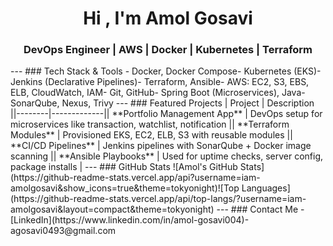 

<h1 align="center">Hi , I'm Amol Gosavi</h1><h3 align="center"> DevOps Engineer | AWS | Docker | Kubernetes | Terraform</h3>
---
### Tech Stack & Tools
- Docker, Docker Compose- Kubernetes (EKS)- Jenkins (Declarative Pipelines)- Terraform, Ansible- AWS: EC2, S3, EBS, ELB, CloudWatch, IAM- Git, GitHub- Spring Boot (Microservices), Java- SonarQube, Nexus, Trivy
---
### Featured Projects
| Project | Description ||--------|-------------|| **Portfolio Management App** | DevOps setup for microservices like transaction, watchlist, notification || **Terraform Modules** | Provisioned EKS, EC2, ELB, S3 with reusable modules || **CI/CD Pipelines** | Jenkins pipelines with SonarQube + Docker image scanning || **Ansible Playbooks** | Used for uptime checks, server config, package installs |
---
### GitHub Stats
![Amol's GitHub Stats](https://github-readme-stats.vercel.app/api?username=iam-amolgosavi&show_icons=true&theme=tokyonight)![Top Languages](https://github-readme-stats.vercel.app/api/top-langs/?username=iam-amolgosavi&layout=compact&theme=tokyonight)
---
### Contact Me
- [LinkedIn](https://www.linkedin.com/in/amol-gosavi004)- agosavi0493@gmail.com

<!--
**iam-amolgosavi/iam-amolgosavi** is a ✨ _special_ ✨ repository because its `README.md` (this file) appears on your GitHub profile.

Here are some ideas to get you started:

- 🔭 I’m currently working on ...
- 🌱 I’m currently learning ...
- 👯 I’m looking to collaborate on ...
- 🤔 I’m looking for help with ...
- 💬 Ask me about ...
- 📫 How to reach me: ...
- 😄 Pronouns: ...
- ⚡ Fun fact: ...
-->
